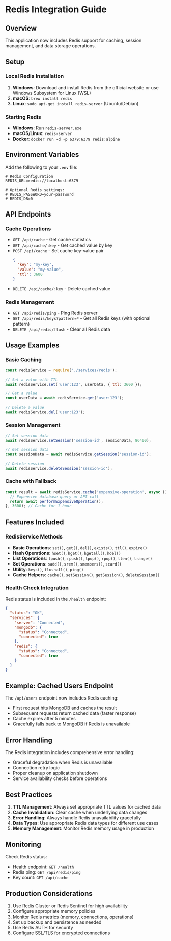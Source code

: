 # Redis Integration Guide

## Overview
This application now includes Redis support for caching, session management, and data storage operations.

## Setup

### Local Redis Installation
1. **Windows**: Download and install Redis from the official website or use Windows Subsystem for Linux (WSL)
2. **macOS**: `brew install redis`
3. **Linux**: `sudo apt-get install redis-server` (Ubuntu/Debian)

### Starting Redis
- **Windows**: Run `redis-server.exe`
- **macOS/Linux**: `redis-server`
- **Docker**: `docker run -d -p 6379:6379 redis:alpine`

## Environment Variables

Add the following to your `.env` file:

```env
# Redis Configuration
REDIS_URL=redis://localhost:6379

# Optional Redis settings:
# REDIS_PASSWORD=your-password
# REDIS_DB=0
```

## API Endpoints

### Cache Operations
- `GET /api/cache` - Get cache statistics
- `GET /api/cache/:key` - Get cached value by key
- `POST /api/cache` - Set cache key-value pair
  ```json
  {
    "key": "my-key",
    "value": "my-value",
    "ttl": 3600
  }
  ```
- `DELETE /api/cache/:key` - Delete cached value

### Redis Management
- `GET /api/redis/ping` - Ping Redis server
- `GET /api/redis/keys?pattern=*` - Get all Redis keys (with optional pattern)
- `DELETE /api/redis/flush` - Clear all Redis data

## Usage Examples

### Basic Caching
```javascript
const redisService = require('./services/redis');

// Set a value with TTL
await redisService.set('user:123', userData, { ttl: 3600 });

// Get a value
const userData = await redisService.get('user:123');

// Delete a value
await redisService.del('user:123');
```

### Session Management
```javascript
// Set session data
await redisService.setSession('session-id', sessionData, 86400);

// Get session data
const sessionData = await redisService.getSession('session-id');

// Delete session
await redisService.deleteSession('session-id');
```

### Cache with Fallback
```javascript
const result = await redisService.cache('expensive-operation', async () => {
  // Expensive database query or API call
  return await performExpensiveOperation();
}, 3600); // Cache for 1 hour
```

## Features Included

### RedisService Methods
- **Basic Operations**: `set()`, `get()`, `del()`, `exists()`, `ttl()`, `expire()`
- **Hash Operations**: `hset()`, `hget()`, `hgetall()`, `hdel()`
- **List Operations**: `lpush()`, `rpush()`, `lpop()`, `rpop()`, `llen()`, `lrange()`
- **Set Operations**: `sadd()`, `srem()`, `smembers()`, `scard()`
- **Utility**: `keys()`, `flushall()`, `ping()`
- **Cache Helpers**: `cache()`, `setSession()`, `getSession()`, `deleteSession()`

### Health Check Integration
Redis status is included in the `/health` endpoint:
```json
{
  "status": "OK",
  "services": {
    "server": "Connected",
    "mongodb": {
      "status": "Connected",
      "connected": true
    },
    "redis": {
      "status": "Connected", 
      "connected": true
    }
  }
}
```

## Example: Cached Users Endpoint

The `/api/users` endpoint now includes Redis caching:
- First request hits MongoDB and caches the result
- Subsequent requests return cached data (faster response)
- Cache expires after 5 minutes
- Gracefully falls back to MongoDB if Redis is unavailable

## Error Handling

The Redis integration includes comprehensive error handling:
- Graceful degradation when Redis is unavailable
- Connection retry logic
- Proper cleanup on application shutdown
- Service availability checks before operations

## Best Practices

1. **TTL Management**: Always set appropriate TTL values for cached data
2. **Cache Invalidation**: Clear cache when underlying data changes
3. **Error Handling**: Always handle Redis unavailability gracefully
4. **Data Types**: Use appropriate Redis data types for different use cases
5. **Memory Management**: Monitor Redis memory usage in production

## Monitoring

Check Redis status:
- Health endpoint: `GET /health`
- Redis ping: `GET /api/redis/ping`
- Key count: `GET /api/cache`

## Production Considerations

1. Use Redis Cluster or Redis Sentinel for high availability
2. Configure appropriate memory policies
3. Monitor Redis metrics (memory, connections, operations)
4. Set up backup and persistence as needed
5. Use Redis AUTH for security
6. Configure SSL/TLS for encrypted connections
